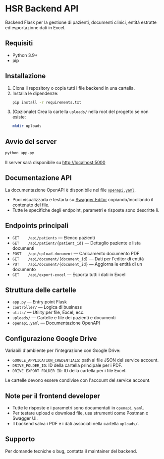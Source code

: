 # HSR Backend API

Backend Flask per la gestione di pazienti, documenti clinici, entità estratte ed esportazione dati in Excel.

## Requisiti

- Python 3.9+
- pip

## Installazione

1. Clona il repository o copia tutti i file backend in una cartella.
2. Installa le dipendenze:
   ```bash
   pip install -r requirements.txt
   ```
3. (Opzionale) Crea la cartella `uploads/` nella root del progetto se non esiste:
   ```bash
   mkdir uploads
   ```

## Avvio del server

```bash
python app.py
```

Il server sarà disponibile su [http://localhost:5000](http://localhost:5000)

## Documentazione API

La documentazione OpenAPI è disponibile nel file [`openapi.yaml`](./openapi.yaml).

- Puoi visualizzarla e testarla su [Swagger Editor](https://editor.swagger.io/) copiando/incollando il contenuto del file.
- Tutte le specifiche degli endpoint, parametri e risposte sono descritte lì.

## Endpoints principali

- `GET    /api/patients` — Elenco pazienti
- `GET    /api/patient/{patient_id}` — Dettaglio paziente e lista documenti
- `POST   /api/upload-document` — Caricamento documento PDF
- `GET    /api/document/{document_id}` — Dati per l'editor di entità
- `PUT    /api/document/{document_id}` — Aggiorna le entità di un documento
- `GET    /api/export-excel` — Esporta tutti i dati in Excel

## Struttura delle cartelle

- `app.py` — Entry point Flask
- `controller/` — Logica di business
- `utils/` — Utility per file, Excel, ecc.
- `uploads/` — Cartelle e file dei pazienti e documenti
- `openapi.yaml` — Documentazione OpenAPI

## Configurazione Google Drive

Variabili d'ambiente per l'integrazione con Google Drive:

- `GOOGLE_APPLICATION_CREDENTIALS`: path al file JSON del service account.
- `DRIVE_FOLDER_ID`: ID della cartella principale per i PDF.
- `DRIVE_EXPORT_FOLDER_ID`: ID della cartella per i file Excel.

Le cartelle devono essere condivise con l'account del service account.

## Note per il frontend developer

- Tutte le risposte e i parametri sono documentati in `openapi.yaml`.
- Per testare upload e download file, usa strumenti come Postman o Swagger UI.
- Il backend salva i PDF e i dati associati nella cartella `uploads/`.

## Supporto

Per domande tecniche o bug, contatta il maintainer del backend.
